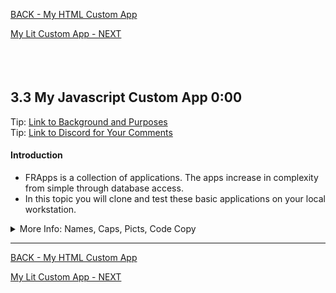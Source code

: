 <!-- ------------------------------------------------------------------------- -->

<div class="page-back">

[BACK - My HTML Custom App](/FRApps/fr020100_My-HTML-Custom.md)
</div><div class="page-next">

[My Lit Custom App - NEXT](/FRApps/fr020300_My-Lit-Custom-App.md)
</div><div style="margin-top:35px">&nbsp;</div> 
 
<!-- ------------------------------------------------------------------------- -->

## 3.3 My Javascript Custom App 0:00 <!-- {docsify-ignore} -->

<!-- ------------------------------------------------------------------------- -->
<div class="notice-tip">
  <div class="notice-tip-header">
    Tip: <a href="../Setup/purposes/pfr0200_Clone-FR-Apps.md" target="_blank">Link to Background and Purposes</a> 
  </div>  
</div>

<div class="notice-tip">
  <div class="notice-tip-header">
    Tip: <a href="https://discord.com/channels/928752444316483585/931216956827250709" target="_blank">Link to Discord for Your Comments</a> 
  </div>  
</div>

#### Introduction <!-- {docsify-ignore} -->  
- FRApps is a collection of applications. The apps increase in complexity from simple through database access. 
- In this topic you will clone and test these basic applications on your local workstation.


<details class="details-style">
    <summary class="summary-style">
More Info: Names, Caps, Picts, Code Copy
    </summary>
    <div class="popup">

- In this tutorial please be careful to use the Exact Spelling and Capitalization. You will be using Windows, Unix and GitBash command prompts. Improper captialization will cause commands to fail. Some examples are: Local_Admin, myProject, repos, remotes and .ssh.

- This documentation was produced in 2021-2022. You will experience differences in some of the pictures due to the changes made over time by the developers of the softwares and web sites that are used.

- We recommend that you copy and paste code snippets from the documentation into your workstation/server. This will reduce the errors caused by hand typing.
Hover over the snippet and click copy, then paste as appropriate.

</div>
</details>


----


<!-- ------------------------------------------------------------------------- -->

<div class="page-back">

[BACK - My HTML Custom App](/FRApps/fr020100_My-HTML-Custom.md)
</div><div class="page-next">

[My Lit Custom App - NEXT](/FRApps/fr020300_My-Lit-Custom-App.md)

</div>


